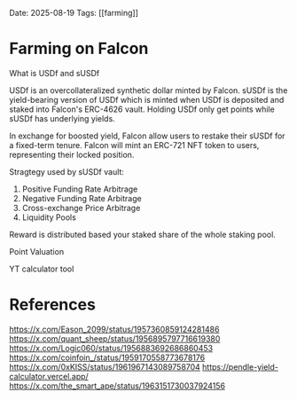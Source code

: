 Date: 2025-08-19
Tags: [[farming]]

# Farming on Falcon

What is USDf and sUSDf

USDf is an overcollateralized synthetic dollar minted by Falcon.
sUSDf is  the yield-bearing version of USDf which is minted when USDf is deposited and staked into Falcon's ERC-4626 vault.
Holding USDf only get points while sUSDf has underlying yields.

In exchange for boosted yield, Falcon allow users to restake their sUSDf for a fixed-term tenure. Falcon will mint an ERC-721 NFT token to users, representing their locked position.

Stragtegy used by sUSDf vault:
1. Positive Funding Rate Arbitrage
2. Negative Funding Rate Arbitrage
3. Cross-exchange Price Arbitrage
4. Liquidity Pools


Reward is distributed based your staked share of the whole staking pool.


Point Valuation

YT calculator tool

# References
https://x.com/Eason_2099/status/1957360859124281486
https://x.com/quant_sheep/status/1956895797716619380
https://x.com/Logic060/status/1956883692686860453
https://x.com/coinfoin_/status/1959170558773678176
https://x.com/0xKISS/status/1961967143089758704
https://pendle-yield-calculator.vercel.app/
https://x.com/the_smart_ape/status/1963151730037924156